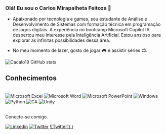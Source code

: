 
### Olá! Eu sou o Carlos Mirapalheta Feitoza 👋

- Apaixonado por tecnologia e games, sou estudante de Análise e Desenvolvimento de Sistemas com formação técnica em programação de jogos digitais. A experiência no bootcamp Microsoft Copilot IA despertou meu interesse pela Inteligência Artificial. Estou ansioso para explorar as infinitas possibilidades dessa área.

- No meu momento de lazer, gosto de jogar 🎮 e assistir séries 📺.



![Cacalo19 GitHub stats](https://github-readme-stats.vercel.app/api?username=Cacalo19&show_icons=true&theme=dark)
## Conhecimentos

<div style="display: inline_block"><br/>
    <img align="center" alt="Microsoft Excel" src="https://img.shields.io/badge/Microsoft_Excel-217346?style=for-the-badge&logo=microsoft-excel&logoColor=white" /> 
    <img align="center" alt="Microsoft Word" src="https://img.shields.io/badge/Microsoft_Word-2B579A?style=for-the-badge&logo=microsoft-word&logoColor=white" /> 
    <img align="center" alt="Microsoft PowerPoint" src="https://img.shields.io/badge/Microsoft_PowerPoint-B7472A?style=for-the-badge&logo=microsoft-powerpoint&logoColor=white" /> 
    <img align="center" alt="Windows" src="    https://img.shields.io/badge/Windows-0078D6?style=for-the-badge&logo=windows&logoColor=white" /> 
    <img align="center" alt="Python" src="https://img.shields.io/badge/Python-3776AB?style=for-the-badge&logo=python&logoColor=whitee" /> 
    <img align="center" alt="C#" src="https://img.shields.io/badge/C%23-239120?style=for-the-badge&logo=c-sharp&logoColor=white" /> 
    <img align="center" alt="Unity" src="https://img.shields.io/badge/Unity-100000?style=for-the-badge&logo=unity&logoColor=white" /> 

</div><br/>


Conecte-se comigo.

[![Linkedin](https://img.shields.io/badge/LinkedIn-0077B5?style=for-the-badge&logo=linkedin&logoColor=white)](https://www.linkedin.com/in/carlos-mirapalheta-feitoza-620734134/)
[![Twitter](https://img.shields.io/badge/Twitter-1DA1F2?style=for-the-badge&logo=twitter&logoColor=white)](https://x.com/Carlosfeitozaaa)
[![Twitter](<i class="devicon-twitter-original"></i>
          )](https://x.com/Carlosfeitozaaa)
